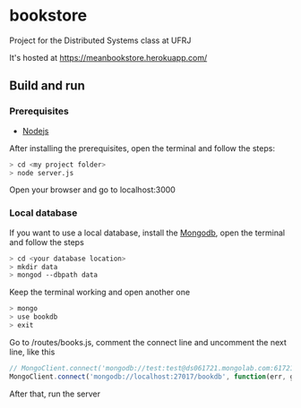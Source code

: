 # bookstore
Project for the Distributed Systems class at UFRJ

It's hosted at https://meanbookstore.herokuapp.com/

## Build and run
### Prerequisites
* [Nodejs](https://nodejs.org/)

After installing the prerequisites, open the terminal and follow the steps:
```bash
> cd <my project folder>
> node server.js
```
Open your browser and go to localhost:3000


### Local database
If you want to use a local database, install the [Mongodb](https://www.mongodb.org/), open the terminal and follow the steps

```bash
> cd <your database location>
> mkdir data
> mongod --dbpath data
```
Keep the terminal working and open another one
```bash
> mongo
> use bookdb
> exit
```

Go to <your project folder>/routes/books.js, comment the connect line and uncomment the next line, like this
```javascript
// MongoClient.connect('mongodb://test:test@ds061721.mongolab.com:61721/heroku_gt4wxlmn', function(err, database) {
MongoClient.connect('mongodb://localhost:27017/bookdb', function(err, get_db) {
```
After that, run the server
